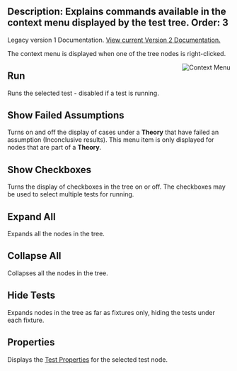 Description: Explains commands available in the context menu displayed by the test tree.
Order: 3
---
<!-- Page-specific styles -->
<style>
    img {float: right; margin-left: 20px; margin-bottom: 20px}
</style>

<div class="notice">
    Legacy version 1 Documentation. <a href="/testcentric-gui">View current Version 2 Documentation.</a>
</div>

The context menu is displayed when one of the tree nodes is right-clicked.

![Context Menu](/testcentric-gui/img/contextmenu.png)

## Run
Runs the selected test - disabled if a test is running.

## Show Failed Assumptions
Turns on and off the display of cases under a **Theory** that have failed
an assumption (Inconclusive results). This menu item is only displayed for
nodes that are part of a **Theory**.

## Show Checkboxes
Turns the display of checkboxes in the tree on or off. The checkboxes may
be used to select multiple tests for running.

## Expand All
Expands all the nodes in the tree.

## Collapse All
Collapses all the nodes in the tree.

## Hide Tests
Expands nodes in the tree as far as fixtures only, hiding the tests under each fixture. 

## Properties
Displays the [Test Properties](/testcentric-gui/docs/test-properties.html) for the selected test node.
